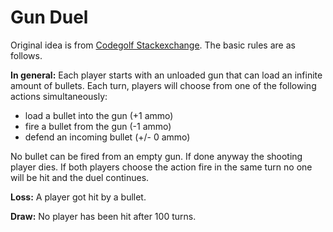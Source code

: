 Gun Duel
========
Original idea is from [Codegolf Stackexchange](http://codegolf.stackexchange.com/questions/104896/the-futuristic-gun-duel). The basic rules are as follows.

**In general:**
Each player starts with an unloaded gun that can load an infinite amount of bullets.
Each turn, players will choose from one of the following actions simultaneously:
 - load a bullet into the gun (+1 ammo)
 - fire a bullet from the gun (-1 ammo)
 - defend an incoming bullet (+/- 0 ammo)

No bullet can be fired from an empty gun. If done anyway the shooting player dies. If both players choose the action fire in the same turn no one will be hit and the duel continues.

**Loss:**
A player got hit by a bullet.

**Draw:**
No player has been hit after 100 turns.
